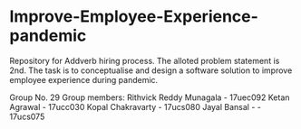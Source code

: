 # Improve-Employee-Experience-pandemic
Repository for Addverb hiring process. The alloted problem statement is 2nd.
The task is to conceptualise and design a software solution to improve employee experience during
pandemic.

Group No. 29
Group members:
Rithvick Reddy Munagala - 17uec092
Ketan Agrawal - 17ucc030
Kopal Chakravarty - 17ucs080
Jayal Bansal -  - 17ucs075

